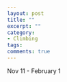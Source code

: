 ```yaml
---
layout: post
title: ""
excerpt: ""
category:
- Climbing
tags:
comments: true
---
```


Nov 11 - February 1

